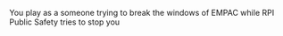 You play as a someone trying to break the windows of EMPAC while RPI Public Safety tries to stop you